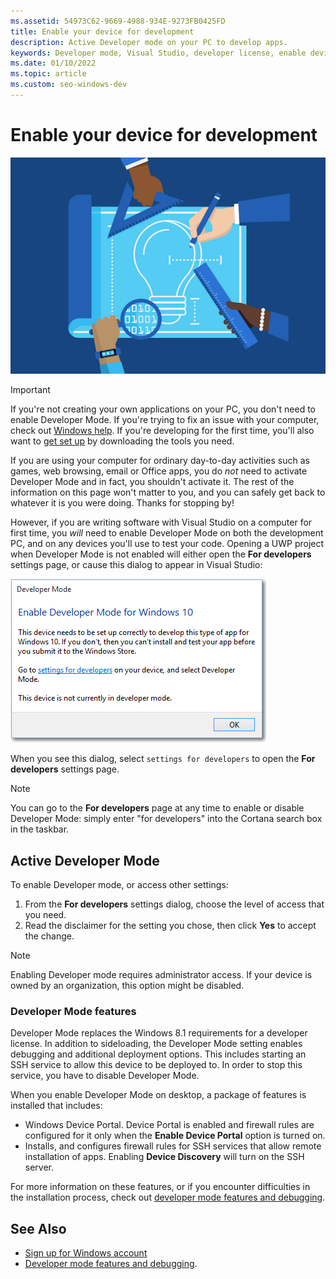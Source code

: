 ```yaml
---
ms.assetid: 54973C62-9669-4988-934E-9273FB0425FD
title: Enable your device for development
description: Active Developer mode on your PC to develop apps.
keywords: Developer mode, Visual Studio, developer license, enable device
ms.date: 01/10/2022
ms.topic: article
ms.custom: seo-windows-dev
---
```


# Enable your device for development

![Enable your devices for development](images/developer-poster.png)

> [!IMPORTANT]
> If you're not creating your own applications on your PC, you don't need to enable Developer Mode. If you're trying to fix an issue with your computer, check out [Windows help](https://support.microsoft.com/hub/4338813/windows-help?os=windows-10). If you're developing for the first time, you'll also want to [get set up](../windows-app-sdk/set-up-your-development-environment.md) by downloading the tools you need.

If you are using your computer for ordinary day-to-day activities such as games, web browsing, email or Office apps, you do *not* need to activate Developer Mode and in fact, you shouldn't activate it. The rest of the information on this page won't matter to you, and you can safely get back to whatever it is you were doing. Thanks for stopping by!

However, if you are writing software with Visual Studio on a computer for first time, you *will* need to enable Developer Mode on both the development PC, and on any devices you'll use to test your code. Opening a UWP project when Developer Mode is not enabled will either open the **For developers** settings page, or cause this dialog to appear in Visual Studio:

![Enable developer mode dialog that is displayed in Visual Studio](images/latestenabledialog.png)

When you see this dialog, select `settings for developers` to open the **For developers** settings page.

> [!NOTE]
> You can go to the **For developers** page at any time to enable or disable Developer Mode: simply enter "for developers" into the Cortana search box in the taskbar.

## Active Developer Mode

To enable Developer mode, or access other settings:

1.  From the **For developers** settings dialog, choose the level of access that you need.
2.  Read the disclaimer for the setting you chose, then click **Yes** to accept the change.

> [!NOTE]
> Enabling Developer mode requires administrator access. If your device is owned by an organization, this option might be disabled.

### Developer Mode features

Developer Mode replaces the Windows 8.1 requirements for a developer license.  In addition to sideloading, the Developer Mode setting enables debugging and additional deployment options. This includes starting an SSH service to allow this device to be deployed to. In order to stop this service, you have to disable Developer Mode.

When you enable Developer Mode on desktop, a package of features is installed that includes:
- Windows Device Portal. Device Portal is enabled and firewall rules are configured for it only when the **Enable Device Portal** option is turned on.
- Installs, and configures firewall rules for SSH services that allow remote installation of apps. Enabling **Device Discovery** will turn on the SSH server.

For more information on these features, or if you encounter difficulties in the installation process, check out [developer mode features and debugging](developer-mode-features-and-debugging.md).

## See Also

* [Sign up for Windows account](sign-up.md)
* [Developer mode features and debugging](developer-mode-features-and-debugging.md).